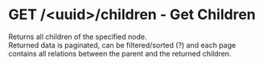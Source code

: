 # GET /&lt;uuid&gt;/children - Get Children

Returns all children of the specified node.  
Returned data is paginated, can be filtered/sorted (?) and each page contains all relations between the parent and the
returned children.
